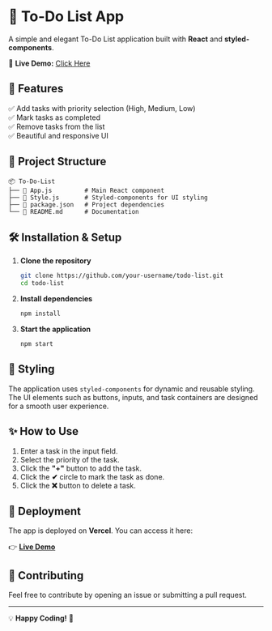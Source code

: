 # 📝 To-Do List App  

A simple and elegant To-Do List application built with **React** and **styled-components**.  

🚀 **Live Demo:** [Click Here](https://todo-list-sand-mu.vercel.app/)  

## 🚀 Features  

✅ Add tasks with priority selection (High, Medium, Low)  
✅ Mark tasks as completed  
✅ Remove tasks from the list  
✅ Beautiful and responsive UI  

## 📂 Project Structure  

```
📦 To-Do-List
├── 📜 App.js         # Main React component
├── 📜 Style.js       # Styled-components for UI styling
├── 📜 package.json   # Project dependencies
└── 📜 README.md      # Documentation
```

## 🛠️ Installation & Setup  

1. **Clone the repository**  
   ```bash
   git clone https://github.com/your-username/todo-list.git
   cd todo-list
   ```

2. **Install dependencies**  
   ```bash
   npm install
   ```

3. **Start the application**  
   ```bash
   npm start
   ```

## 🎨 Styling  

The application uses `styled-components` for dynamic and reusable styling. The UI elements such as buttons, inputs, and task containers are designed for a smooth user experience.  

## ✨ How to Use  

1. Enter a task in the input field.  
2. Select the priority of the task.  
3. Click the **"+"** button to add the task.  
4. Click the **✔** circle to mark the task as done.  
5. Click the **❌** button to delete a task.  

## 🔗 Deployment  

The app is deployed on **Vercel**. You can access it here:  

👉 **[Live Demo](https://todo-list-sand-mu.vercel.app/)**  

## 🤝 Contributing  

Feel free to contribute by opening an issue or submitting a pull request.  

---  

💡 **Happy Coding!** 🚀

